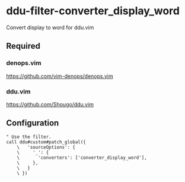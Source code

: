 # ddu-filter-converter_display_word

Convert display to word for ddu.vim

## Required

### denops.vim

https://github.com/vim-denops/denops.vim

### ddu.vim

https://github.com/Shougo/ddu.vim

## Configuration

```vim
" Use the filter.
call ddu#custom#patch_global({
    \   'sourceOptions': {
    \     '_': {
    \       'converters': ['converter_display_word'],
    \     },
    \   }
    \ })
```
